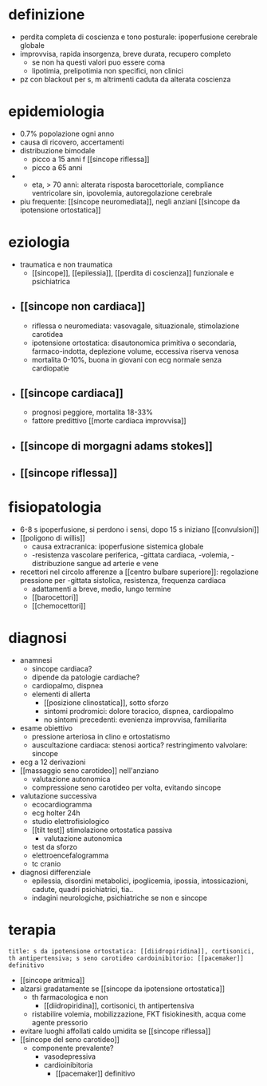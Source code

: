 # definizione
- perdita completa di coscienza e tono posturale: ipoperfusione cerebrale globale
- improvvisa, rapida insorgenza, breve durata, recupero completo
	- se non ha questi valori puo essere coma
	- lipotimia, prelipotimia non specifici, non clinici
- pz con blackout per s, m altrimenti caduta da alterata coscienza

# epidemiologia
- 0.7% popolazione ogni anno
- causa di ricovero, accertamenti
- distribuzione bimodale
	- picco a 15 anni f [[sincope riflessa]]
	- picco a 65 anni
- + eta, > 70 anni: alterata risposta barocettoriale, compliance ventricolare sin, ipovolemia, autoregolazione cerebrale
- piu frequente: [[sincope neuromediata]], negli anziani [[sincope da ipotensione ortostatica]]

# eziologia
- traumatica e non traumatica
	- [[sincope]], [[epilessia]], [[perdita di coscienza]] funzionale e psichiatrica
- ## [[sincope non cardiaca]]
	- riflessa o neuromediata: vasovagale, situazionale, stimolazione carotidea
	- ipotensione ortostatica: disautonomica primitiva o secondaria, farmaco-indotta, deplezione volume, eccessiva riserva venosa
	- mortalita 0-10%, buona in giovani con ecg normale senza cardiopatie
- ## [[sincope cardiaca]]
	- prognosi peggiore, mortalita 18-33%
	- fattore predittivo [[morte cardiaca improvvisa]]
- ## [[sincope di morgagni adams stokes]]
- ## [[sincope riflessa]]

# fisiopatologia
- 6-8 s ipoperfusione, si perdono i sensi, dopo 15 s iniziano [[convulsioni]]
- [[poligono di willis]]
	- causa extracranica: ipoperfusione sistemica globale
	- -resistenza vascolare periferica, -gittata cardiaca, -volemia, -distribuzione sangue ad arterie e vene
- recettori nel circolo afferenze a [[centro bulbare superiore]]: regolazione pressione per -gittata sistolica, resistenza, frequenza cardiaca
	- adattamenti a breve, medio, lungo termine
	- [[barocettori]]
	- [[chemocettori]]

# diagnosi
- anamnesi
	- sincope cardiaca?
	- dipende da patologie cardiache?
	- cardiopalmo, dispnea
	- elementi di allerta
		- [[posizione clinostatica]], sotto sforzo
		- sintomi prodromici: dolore toracico, dispnea, cardiopalmo
		- no sintomi precedenti: evenienza improvvisa, familiarita
- esame obiettivo
	- pressione arteriosa in clino e ortostatismo
	- auscultazione cardiaca: stenosi aortica? restringimento valvolare: sincope
- ecg a 12 derivazioni
- [[massaggio seno carotideo]] nell'anziano
	- valutazione autonomica
	- compressione seno carotideo per volta, evitando sincope
- valutazione successiva
	- ecocardiogramma
	- ecg holter 24h
	- studio elettrofisiologico
	- [[tilt test]] stimolazione ortostatica passiva
		- valutazione autonomica
	- test da sforzo
	- elettroencefalogramma
	- tc cranio
- diagnosi differenziale
	- epilessia, disordini metabolici, ipoglicemia, ipossia, intossicazioni, cadute, quadri psichiatrici, tia..
	- indagini neurologiche, psichiatriche se non e sincope

# terapia
```ad-terapia
title: s da ipotensione ortostatica: [[diidropiridina]], cortisonici, th antipertensiva; s seno carotideo cardoinibitorio: [[pacemaker]] definitivo
```
- [[sincope aritmica]]
- alzarsi gradatamente se [[sincope da ipotensione ortostatica]]
	- th farmacologica e non
		- [[diidropiridina]], cortisonici, th antipertensiva
	- ristabilire volemia, mobilizzazione, FKT fisiokinesith, acqua come agente pressorio
- evitare luoghi affollati caldo umidita se [[sincope riflessa]]
- [[sincope del seno carotideo]]
	- componente prevalente?
		- vasodepressiva
		- cardioinibitoria
			- [[pacemaker]] definitivo